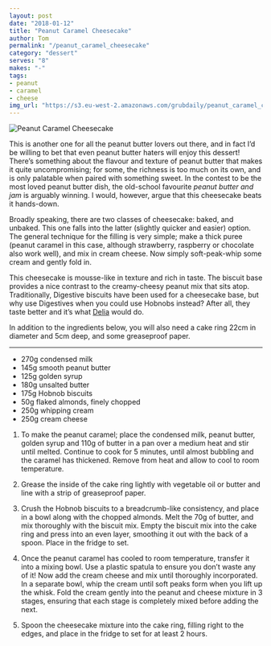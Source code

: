 ```yaml
---
layout: post
date: "2018-01-12"
title: "Peanut Caramel Cheesecake"
author: Tom
permalink: "/peanut_caramel_cheesecake"
category: "dessert"
serves: "8"
makes: "-"
tags:
- peanut
- caramel
- cheese
img_url: "https://s3.eu-west-2.amazonaws.com/grubdaily/peanut_caramel_cheesecake.jpg"
---
```

<img src="https://s3.eu-west-2.amazonaws.com/grubdaily/peanut_caramel_cheesecake.jpg" alt="Peanut Caramel Cheesecake" />

This is another one for all the peanut butter lovers out there, and in fact I’d be willing to bet that even peanut butter haters will enjoy this dessert! There’s something about the flavour and texture of peanut butter that makes it quite uncompromising; for some, the richness is too much on its own, and is only palatable when paired with something sweet. In the contest to be the most loved peanut butter dish, the old-school favourite _peanut butter and jam_ is arguably winning. I would, however, argue that this cheesecake beats it hands-down.

Broadly speaking, there are two classes of cheesecake: baked, and unbaked. This one falls into the latter (slightly quicker and easier) option. The general technique for the filling is very simple; make a thick puree (peanut caramel in this case, although strawberry, raspberry or chocolate also work well), and mix in cream cheese. Now simply soft-peak-whip some cream and gently fold in.

This cheesecake is mousse-like in texture and rich in taste. The biscuit base provides a nice contrast to the creamy-cheesy peanut mix that sits atop. Traditionally, Digestive biscuits have been used for a cheesecake base, but why use Digestives when you could use Hobnobs instead? After all, they taste better and it’s what [Delia](https://www.deliaonline.com/) would do.

In addition to the ingredients below, you will also need a cake ring 22cm in diameter and 5cm deep, and some greaseproof paper.

---
* 270g condensed milk
* 145g smooth peanut butter
* 125g golden syrup
* 180g unsalted butter
* 175g Hobnob biscuits
* 50g flaked almonds, finely chopped
* 250g whipping cream
* 250g cream cheese

1. To make the peanut caramel; place the condensed milk, peanut butter, golden syrup and 110g of butter in a pan over a medium heat and stir until melted. Continue to cook for 5 minutes, until almost bubbling and the caramel has thickened. Remove from heat and allow to cool to room temperature.

2. Grease the inside of the cake ring lightly with vegetable oil or butter and line with a strip of greaseproof paper.

3. Crush the Hobnob biscuits to a breadcrumb-like consistency, and place in a bowl along with the chopped almonds. Melt the 70g of butter, and mix thoroughly with the biscuit mix. Empty the biscuit mix into the cake ring and press into an even layer, smoothing it out with the back of a spoon. Place in the fridge to set.

4. Once the peanut caramel has cooled to room temperature, transfer it into a mixing bowl. Use a plastic spatula to ensure you don’t waste any of it! Now add the cream cheese and mix until thoroughly incorporated. In a separate bowl, whip the cream until soft peaks form when you lift up the whisk. Fold the cream gently into the peanut and cheese mixture in 3 stages, ensuring that each stage is completely mixed before adding the next.

5. Spoon the cheesecake mixture into the cake ring, filling right to the edges, and place in the fridge to set for at least 2 hours.
